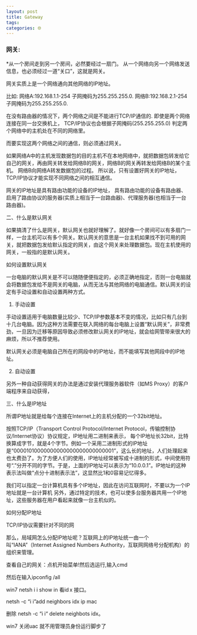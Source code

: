 ```yaml
---
layout: post
title: Gateway
tags: 
categories: 🌐
---
```


### 网关:
\*从一个房间走到另一个房间，必然要经过一扇门。
从一个网络向另一个网络发送信息，也必须经过一道“关口”，这就是网关。

网关实质上是一个网络通向其他网络的IP地址。

比如:
网络A:192.168.1.1-254    子网掩码为255.255.255.0.
网络B:192.168.2.1-254    子网掩码为255.255.255.0.

在没有路由器的情况下，两个网络之间是不能进行TCP/IP通信的.
即使是两个网络连接在同一台交换机上，
TCP/IP协议也会根据子网掩码(255.255.255.0)
判定两个网络中的主机处在不同的网络里。

而要实现这两个网络之间的通信，则必须通过网关。

如果网络A中的主机发现数据包的目的主机不在本地网络中，就把数据包转发给它自己的网关，再由网关转发给网络B的网关，网络B的网关再转发给网络B的某个主机。
网络B向网络A转发数据包的过程。
所以说，只有设置好网关的IP地址，TCP/IP协议才能实现不同网络之间的相互通信。

网关的IP地址是具有路由功能的设备的IP地址，
具有路由功能的设备有路由器、启用了路由协议的服务器(实质上相当于一台路由器)、代理服务器(也相当于一台路由器)。

二、什么是默认网关

如果搞清了什么是网关，默认网关也就好理解了。就好像一个房间可以有多扇门一样，一台主机可以有多个网关。默认网关的意思是一台主机如果找不到可用的网关，就把数据包发给默认指定的网关，由这个网关来处理数据包。现在主机使用的网关，一般指的是默认网关。

如何设置默认网关

一台电脑的默认网关是不可以随随便便指定的，必须正确地指定，否则一台电脑就会将数据包发给不是网关的电脑，从而无法与其他网络的电脑通信。默认网关的设定有手动设置和自动设置两种方式。

1. 手动设置

手动设置适用于电脑数量比较少、TCP/IP参数基本不变的情况，比如只有几台到十几台电脑。因为这种方法需要在联入网络的每台电脑上设置“默认网关”，非常费劲，一旦因为迁移等原因导致必须修改默认网关的IP地址，就会给网管带来很大的麻烦，所以不推荐使用。

默认网关必须是电脑自己所在的网段中的IP地址，而不能填写其他网段中的IP地址。

2. 自动设置

另外一种自动获得网关的办法是通过安装代理服务器软件（如MS Proxy）的客户端程序来自动获得，

三、什么是IP地址

所谓IP地址就是给每个连接在Internet上的主机分配的一个32bit地址。

按照TCP/IP（Transport Control Protocol/Internet Protocol，传输控制协议/Internet协议）协议规定，IP地址用二进制来表示，
每个IP地址长32bit，比特换算成字节，就是4个字节。例如一个采用二进制形式的IP地址是“00001010000000000000000000000001”，这么长的地址，人们处理起来也太费劲了。为了方便人们的使用，IP地址经常被写成十进制的形式，中间使用符号“.”分开不同的字节。于是，上面的IP地址可以表示为“10.0.0.1”。IP地址的这种表示法叫做“点分十进制表示法”，这显然比1和0容易记忆得多。

我们可以指定一台计算机具有多个IP地址，因此在访问互联网时，不要以为一个IP地址就是一台计算机
另外，通过特定的技术，也可以使多台服务器共用一个IP地址，这些服务器在用户看起来就像一台主机似的。

如何分配IP地址

TCP/IP协议需要针对不同的网

那么，局域网怎么分配IP地址呢？互联网上的IP地址统一由一个叫“IANA”（Internet Assigned Numbers Authority，互联网网络号分配机构）的组织来管理。

查看自己的网关：点机开始菜单!然后选运行,输入cmd

然后在输入ipconfig /all

win7
netsh i i show in 看id x 接口。

netsh -c “i i”add neighbors idx ip mac

删除 netsh -c “i i“ delete neighbots idx。

win7 关闭uac 就不用管理员身份运行脚步了




